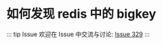 # 如何发现 redis 中的 bigkey



::: tip Issue 
 欢迎在 Issue 中交流与讨论: [Issue 329](https://github.com/shfshanyue/Daily-Question/issues/329) 
:::



